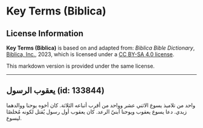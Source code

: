 # Key Terms (Biblica)

## License Information

**Key Terms (Biblica)** is based on and adapted from: _Biblica Bible Dictionary_, [Biblica, Inc.](https://www.biblica.com/), 2023, which is licensed under a [CC BY-SA 4.0 license](https://creativecommons.org/licenses/by-sa/4.0/legalcode.en).

This markdown version is provided under the same license.



--------------------------------

## يعقوب الرسول (id: 133844)

واحد من تلاميذ يسوع الاثني عشر وواحد من أقرب أتباعه الثلاثة. كان أخوه يوحنا ووالدهما زبدي. دعا يسوع يعقوب ويوحنا أبنيّ الرعد. كان يعقوب أول رسول يُقتل لكونه مُخلصًا ليسوع.



